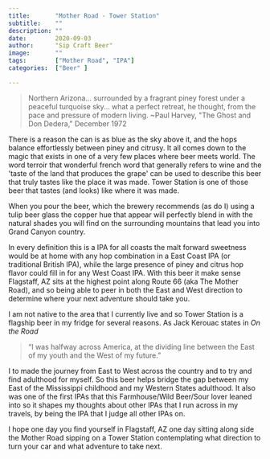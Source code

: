 ```yaml
---
title:       "Mother Road - Tower Station"
subtitle:    ""
description: ""
date:        2020-09-03
author:      "Sip Craft Beer"
image:       ""
tags:        ["Mother Road", "IPA"]
categories:  ["Beer" ]

---
```



>Northern Arizona... surrounded by a fragrant piney forest under a peaceful turquoise sky... what a perfect retreat, he thought, from the pace and pressure of modern living. ~Paul Harvey, "The Ghost and Don Dedera," December 1972

There is a reason the can is as blue as the sky above it, and the hops balance effortlessly between piney and citrusy. It all comes down to the magic that exists in one of a very few places where beer meets world. The word terroir that wonderful french word that generally refers to wine and the 'taste of the land that produces the grape' can be used to describe this beer that truly tastes like the place it was made. Tower Station is one of those beer that tastes (and looks) like where it was made. 

When you pour the beer, which the brewery recommends (as do I) using a tulip beer glass the copper hue that appear will perfectly blend in with the natural shades you will find on the surrounding mountains that lead you into Grand Canyon country. 

In every definition this is a IPA for all coasts the malt forward sweetness would be at home with any hop combination in a East Coast IPA (or traditional British IPA), while the large presence of piney and citrus hop flavor could fill in for any West Coast IPA. With this beer it make sense Flagstaff, AZ sits at the highest point along Route 66 (aka The Mother Road), and so being able to peer in both the East and West direction to determine where your next adventure should take you.  

I am not native to the area that I currently live and so Tower Station is a flagship beer in my fridge for several reasons. As Jack Kerouac states in *On the Road* 
>“I was halfway across America, at the dividing line between the East of my youth and the West of my future.” 

I to made the journey from East to West across the country and to try and find adulthood for myself. So this beer helps bridge the gap between my East of the Mississippi childhood and my Western States adulthood. It also was one of the first IPAs that this Farmhouse/Wild Beer/Sour lover leaned into so it shapes my thoughts about other IPAs that I run across in my travels, by being the IPA that I judge all other IPAs on.

I hope one day you find yourself in Flagstaff, AZ one day sitting along side the Mother Road sipping on a Tower Station contemplating what direction to turn your car and what adventure to take next. 